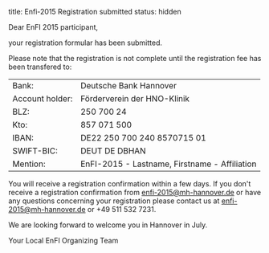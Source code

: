 title: Enfi-2015 Registration submitted
status: hidden

Dear EnFI 2015 participant,

your registration formular has been submitted.

Please note that the registration is not complete until the registration fee has been transfered to:
	
|||
|---|---|
| Bank:| Deutsche Bank Hannover|
 |Account holder:| Förderverein der HNO-Klinik|
| BLZ:| 250 700 24|
| Kto:| 857 071 500|
| IBAN:| DE22 250 700 240 8570715 01|
| SWIFT-BIC:| DEUT DE DBHAN|
 |Mention:| EnFI-2015 - Lastname, Firstname - Affiliation|

You will receive a registration confirmation within a few days. If  you don't receive a registration confirmation from enfi-2015@mh-hannover.de or have any questions concerning your registration please contact us at enfi-2015@mh-hannover.de or +49 511 532 7231.

We are looking forward to welcome you in Hannover in July.

Your Local EnFI Organizing Team

